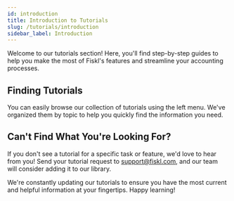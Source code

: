 ```yaml
---
id: introduction
title: Introduction to Tutorials
slug: /tutorials/introduction
sidebar_label: Introduction
---
```



Welcome to our tutorials section! Here, you'll find step-by-step guides to help you make the most of Fiskl's features and streamline your accounting processes.

## Finding Tutorials

You can easily browse our collection of tutorials using the left menu. We've organized them by topic to help you quickly find the information you need.

## Can't Find What You're Looking For?

If you don't see a tutorial for a specific task or feature, we'd love to hear from you! Send your tutorial request to support@fiskl.com, and our team will consider adding it to our library.

We're constantly updating our tutorials to ensure you have the most current and helpful information at your fingertips. Happy learning!